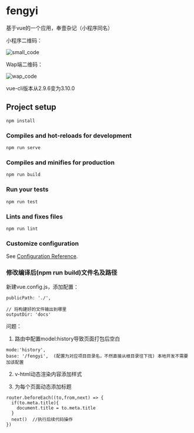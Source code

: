 # fengyi
基于vue的一个应用，奉壹杂记（小程序同名）

小程序二维码：

![small_code](https://cloud-minapp-28173.cloud.ifanrusercontent.com/1hxoiWV1EXQmRLPJ.png)

Wap端二维码：

![wap_code](https://cloud-minapp-28173.cloud.ifanrusercontent.com/1hxokX7pXB2FUzqO.png)

vue-cli版本从2.9.6变为3.10.0

## Project setup
```
npm install
```

### Compiles and hot-reloads for development
```
npm run serve
```

### Compiles and minifies for production
```
npm run build
```

### Run your tests
```
npm run test
```

### Lints and fixes files
```
npm run lint
```

### Customize configuration
See [Configuration Reference](https://cli.vuejs.org/config/).

### 修改编译后(npm run build)文件名及路径

新建vue.config.js，添加配置：

```
publicPath: './',

// 将构建好的文件输出到哪里
outputDir: 'docs'
```

问题：

1. 路由中配置model:history导致页面打包后空白

```
mode:'history',
base: '/fengyi',  (配置为对应项目目录名，不然直接从根目录往下找) 本地开发不需要加该配置
```

2. v-html动态渲染内容添加样式

3. 为每个页面动态添加标题

```
router.beforeEach((to,from,next) => {
  if(to.meta.title){
    document.title = to.meta.title
  }
  next()  //执行后续代码操作
})
```